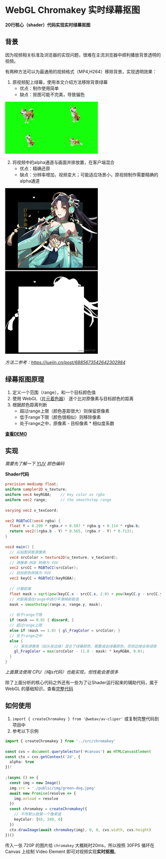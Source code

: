 # WebGL Chromakey 实时绿幕抠图

**20行核心（shader）代码实现实时绿幕抠图**  

## 背景
因为视频相关标准及浏览器的实现问题，很难在主流浏览器中顺利播放背景透明的视频。  

有两种方法可以为最通用的视频格式（MP4,H264）移除背景，实现透明效果：
1. 原视频配上绿幕，使用本文介绍方法移除背景绿幕
   - 优点：制作使用简单
   - 缺点：抠图可能不完美，导致偏色  
<img src="./green-dog.jpeg" width="300">  

2. 将视频中的alpha通道与画面并排放置，在客户端混合
   - 优点：精确还原
   - 缺点：分辨率增加，视频变大；可能适应场景小，原视频制作需要精确的alpha通道  
<img src="./webgl-alpha2.png" width="300">
<img src="./webgl-alpha1.png" width="300">

*方法二参考：<https://juejin.cn/post/6885673542642302984>*  

## 绿幕抠图原理
1. 定义一个范围（range），和一个目标颜色值
2. 使用 WebGL（[片元着色器](https://developer.mozilla.org/zh-CN/docs/Web/API/WebGLShader)） 逐个比对原像素与目标颜色的距离
3. 根据颜色距离判断
   - 超过range上限（颜色差距很大）则保留原像素  
   - 低于range下限（颜色很相似）则移除像素  
   - 处于range之中，原像素 - 目标像素 * 相似度系数

**[查看DEMO](https://hughfenghen.github.io/WebAV/demo/chromakey.html)**

## 实现
*需要先了解一下 [YUV](https://baike.baidu.com/item/YCrCb/10874556) 颜色编码*

**Shader代码**
```glsl
precision mediump float;
uniform sampler2D u_texture;
uniform vec4 keyRGBA;    // key color as rgba
uniform vec2 range;      // the smoothstep range

varying vec2 v_texCoord;

vec2 RGBToCC(vec4 rgba) {
  float Y = 0.299 * rgba.r + 0.587 * rgba.g + 0.114 * rgba.b;
  return vec2((rgba.b - Y) * 0.565, (rgba.r - Y) * 0.713);
}

void main() {
  // 从贴图获取源像素
  vec4 srcColor = texture2D(u_texture, v_texCoord);
  // 源像素 RGB 转换为 YUV
  vec2 srcCC = RGBToCC(srcColor);
  // 目标颜色转换为 YUV
  vec2 keyCC = RGBToCC(keyRGBA);

  // 计算距离
  float mask = sqrt(pow(keyCC.x - srcCC.x, 2.0) + pow(keyCC.y - srcCC.y, 2.0));
  // 对距离值在range中进行平滑映射取值
  mask = smoothstep(range.x, range.y, mask);

  // 低于range下限
  if (mask == 0.0) { discard; }
  // 超过range上限
  else if (mask == 1.0) { gl_FragColor = srcColor; }
  // 处于range之中
  else {
    // 某些源像素（如头发边缘）混合了绿幕颜色，需要减去绿幕颜色，否则边缘会有绿斑
    gl_FragColor = max(srcColor - (1.0 - mask) * keyRGBA, 0.0);
  }
}
```

*上面算法使用 CPU（纯js代码）也能实现，但性能会差很多*  

除了上面分析的核心代码之外还有一些为了让Shader运行起来的辅助代码，属于 WebGL 的基础知识，查看[完整代码](https://github.com/hughfenghen/WebAV/blob/main/packages/av-cliper/src/chromakey.ts)  

## 如何使用
1. `import { createChromakey } from '@webav/av-cliper'` 或复制完整代码到项目中
2. 参考以下示例
```ts
import { createChromakey } from '../src/chromakey'

const cvs = document.querySelector('#canvas') as HTMLCanvasElement
const ctx = cvs.getContext('2d', {
  alpha: true
})!

;(async () => {
  const img = new Image()
  img.src = './public/img/green-dog.jpeg'
  await new Promise(resolve => {
    img.onload = resolve
  })
  const chromakey = createChromakey({
    // 不传默认取第一个像素值
    keyColor: [65, 249, 0]
  })
  ctx.drawImage(await chromakey(img), 0, 0, cvs.width, cvs.height)
})()
```

传入一张 720P 的图片给 `chromakey` 大概耗时20ms，所以按照 30FPS 循环在 Canvas 上绘制 Video Element 即可对视频实现**实时抠图**。  
